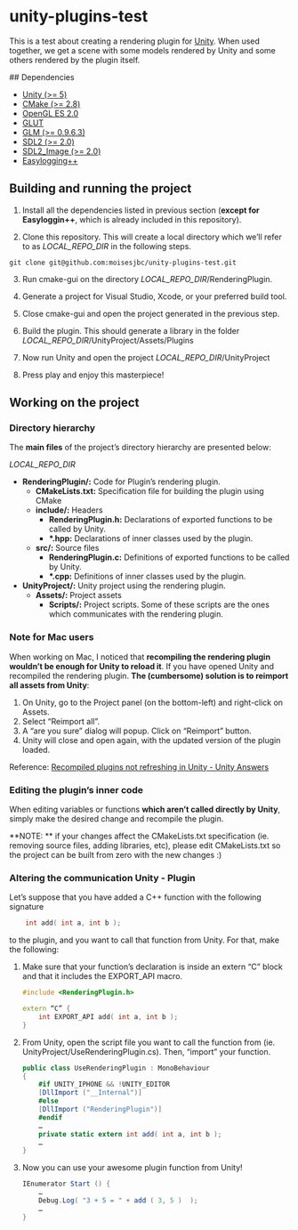 ﻿# unity-plugins-test

This is a test about creating a rendering plugin for [Unity](http://unity3d.com). When used together, we get a scene with some models rendered by Unity and some others rendered by the plugin itself.

## Dependencies

* [Unity (>= 5)](http://unity3d.com)
* [CMake (>= 2.8)](http://www.cmake.org)
* [OpenGL ES 2.0](https://www.khronos.org/opengles/2_X/)
* [GLUT](https://www.opengl.org/resources/libraries/glut/)
* [GLM (>= 0.9.6.3)](http://glm.g-truc.net/0.9.6/index.html)
* [SDL2 (>= 2.0)](https://www.libsdl.org)
* [SDL2_Image (>= 2.0)](https://www.libsdl.org/projects/SDL_image/)
* [Easylogging++](https://github.com/easylogging/easyloggingpp)

## Building and running the project

1. Install all the dependencies listed in previous section (**except for Easyloggin++**, which is already included in this repository).

2. Clone this repository. This will create a local directory which we’ll refer to as *LOCAL_REPO_DIR* in the following steps.

 ```
 git clone git@github.com:moisesjbc/unity-plugins-test.git
 ```

3. Run cmake-gui on the directory *LOCAL_REPO_DIR*/RenderingPlugin.

4. Generate a project for Visual Studio, Xcode, or your preferred build tool.

5. Close cmake-gui and open the project generated in the previous step.

6. Build the plugin. This should generate a library in the folder *LOCAL_REPO_DIR*/UnityProject/Assets/Plugins

7. Now run Unity and open the project *LOCAL_REPO_DIR*/UnityProject

8. Press play and enjoy this masterpiece!

## Working on the project

### Directory hierarchy

The **main files** of the project’s directory hierarchy are presented below:

*LOCAL_REPO_DIR*

* **RenderingPlugin/:** Code for Plugin’s rendering plugin.
  * **CMakeLists.txt:** Specification file for building the plugin using CMake
  * **include/:** Headers
    * **RenderingPlugin.h:** Declarations of exported functions to be called by Unity.
    * **\*.hpp:** Declarations of inner classes used by the plugin.
  * **src/:** Source files
    * **RenderingPlugin.c:** Definitions of exported functions to be called by Unity.
    * **\*.cpp:** Definitions of inner classes used by the plugin.
* **UnityProject/:** Unity project using the rendering plugin.
  * **Assets/:** Project assets
    * **Scripts/:** Project scripts. Some of these scripts are the ones which communicates with the rendering plugin.

### Note for Mac users

When working on Mac, I noticed that **recompiling the rendering plugin wouldn’t be enough for Unity to reload it**. If you have opened Unity and recompiled the rendering plugin. **The (cumbersome) solution is to reimport all assets from Unity**:

1. On Unity, go to the Project panel (on the bottom-left) and right-click on Assets.
2. Select “Reimport all”.
3. A “are you sure” dialog will popup. Click on “Reimport” button.
4. Unity will close and open again, with the updated version of the plugin loaded.

Reference: [Recompiled plugins not refreshing in Unity - Unity Answers](http://answers.unity3d.com/questions/55234/recompiled-plugins-not-refreshing-in-unity.html)

### Editing the plugin’s inner code

When editing variables or functions **which aren’t called directly by Unity**, simply make the desired change and recompile the plugin.

**NOTE: ** if your changes affect the CMakeLists.txt specification (ie. removing source files, adding libraries, etc), please edit CMakeLists.txt so the project can be built from zero with the new changes :)

### Altering the communication Unity - Plugin

Let’s suppose that you have added a C++ function with the following signature

```C++
    int add( int a, int b );
```

to the plugin, and you want to call that function from Unity. For that, make the following:

1. Make sure that your function’s declaration is inside an extern “C” block and that it includes the EXPORT_API macro.

    ```C++
    #include <RenderingPlugin.h>

    extern “C” {
        int EXPORT_API add( int a, int b );
    }
    ```

2. From Unity, open the script file you want to call the function from (ie. UnityProject/UseRenderingPlugin.cs). Then, “import” your function.

    ```C#
    public class UseRenderingPlugin : MonoBehaviour
    {
        #if UNITY_IPHONE && !UNITY_EDITOR
	    [DllImport ("__Internal")]
        #else
	    [DllImport ("RenderingPlugin")]
        #endif
        …
        private static extern int add( int a, int b );
        …
    }
    ```

3. Now you can use your awesome plugin function from Unity!

    ```C#
    IEnumerator Start () {
        …
        Debug.Log( "3 + 5 = " + add ( 3, 5 )  );
        …
    }
    ```

